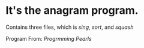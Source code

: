 # It's the anagram program.

Contains three files, which is *sing*, *sort*, and *squash*

Program From: *Progrmming Pearls*
